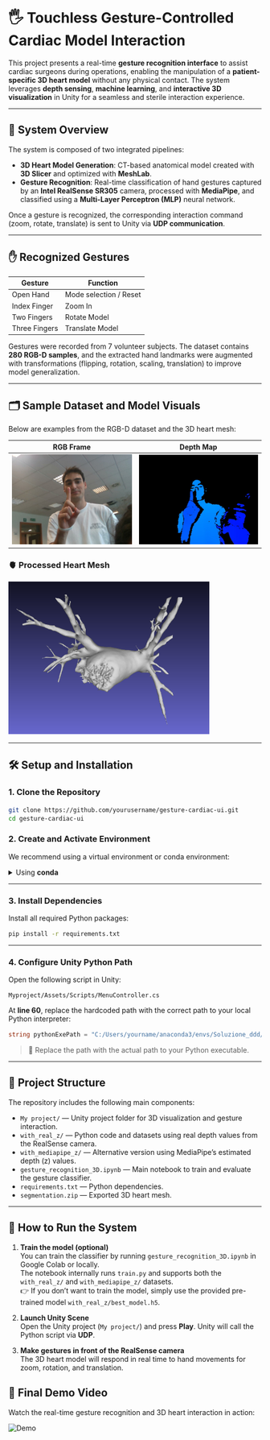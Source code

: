 # 🖐️ Touchless Gesture-Controlled Cardiac Model Interaction

This project presents a real-time **gesture recognition interface** to assist cardiac surgeons during operations, enabling the manipulation of a **patient-specific 3D heart model** without any physical contact. The system leverages **depth sensing**, **machine learning**, and **interactive 3D visualization** in Unity for a seamless and sterile interaction experience.

---

## 🧠 System Overview

The system is composed of two integrated pipelines:

- **3D Heart Model Generation**: CT-based anatomical model created with **3D Slicer** and optimized with **MeshLab**.
- **Gesture Recognition**: Real-time classification of hand gestures captured by an **Intel RealSense SR305** camera, processed with **MediaPipe**, and classified using a **Multi-Layer Perceptron (MLP)** neural network.

Once a gesture is recognized, the corresponding interaction command (zoom, rotate, translate) is sent to Unity via **UDP communication**.

---

## ✋ Recognized Gestures

| Gesture        | Function         |
|----------------|------------------|
| Open Hand      | Mode selection / Reset     |
| Index Finger   | Zoom In          |
| Two Fingers    | Rotate Model     |
| Three Fingers  | Translate Model  |

Gestures were recorded from 7 volunteer subjects. The dataset contains **280 RGB-D samples**, and the extracted hand landmarks were augmented with transformations (flipping, rotation, scaling, translation) to improve model generalization.

---

## 🗂️ Sample Dataset and Model Visuals

Below are examples from the RGB-D dataset and the 3D heart mesh:

| RGB Frame                            | Depth Map                            |
|-------------------------------------|--------------------------------------|
| ![RGB Sample](media/color_1.jpg) | ![Depth Sample](media/depth_1.jpg) |

### 🫀 Processed Heart Mesh

<p>
  <img src="media/cuore_mesh.png" alt="Heart Mesh" width="400"/>
</p>

---

## 🛠️ Setup and Installation

### 1. Clone the Repository

```bash
git clone https://github.com/yourusername/gesture-cardiac-ui.git
cd gesture-cardiac-ui
```

### 2. Create and Activate Environment

We recommend using a virtual environment or conda environment:

<details>
<summary>Using <strong>conda</strong></summary>

```bash
conda create -n gesture-ui python=3.9
conda activate gesture-ui
```

</details>

---

### 3. Install Dependencies

Install all required Python packages:

```bash
pip install -r requirements.txt
```

---

### 4. Configure Unity Python Path

Open the following script in Unity:

```
Myproject/Assets/Scripts/MenuController.cs
```

At **line 60**, replace the hardcoded path with the correct path to your local Python interpreter:

```csharp
string pythonExePath = "C:/Users/yourname/anaconda3/envs/Soluzione_ddd/python.exe";
```

> 🔧 Replace  the path with the actual path to your Python executable.

---

## 📁 Project Structure

The repository includes the following main components:

- `My project/` — Unity project folder for 3D visualization and gesture interaction.
- `with_real_z/` — Python code and datasets using real depth values from the RealSense camera.
- `with_mediapipe_z/` — Alternative version using MediaPipe’s estimated depth (z) values.
- `gesture_recognition_3D.ipynb` — Main notebook to train and evaluate the gesture classifier.
- `requirements.txt` — Python dependencies.
- `segmentation.zip` — Exported 3D heart mesh.

---

## 🚀 How to Run the System

1. **Train the model (optional)**  
   You can train the classifier by running `gesture_recognition_3D.ipynb` in Google Colab or locally.  
   The notebook internally runs `train.py` and supports both the `with_real_z/` and `with_mediapipe_z/` datasets.  
   👉 If you don’t want to train the model, simply use the provided pre-trained model `with_real_z/best_model.h5`.

2. **Launch Unity Scene**  
   Open the Unity project (`My project/`) and press **Play**. Unity will call the Python script via **UDP**.

3. **Make gestures in front of the RealSense camera**  
   The 3D heart model will respond in real time to hand movements for zoom, rotation, and translation.


## 🎥 Final Demo Video

Watch the real-time gesture recognition and 3D heart interaction in action:
<p>
  <img src= media/demo_cut.gif alt = "Demo" width= "500"/>
</p>




